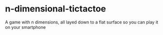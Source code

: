 # n-dimensional-tictactoe
A game with n dimensions, all layed down to a flat surface so you can play it on your smartphone
